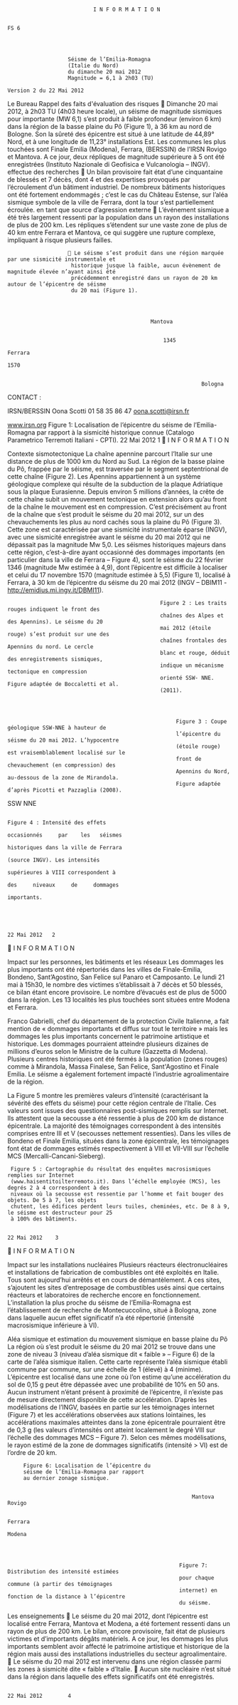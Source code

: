                                I N F O R M A T I O N

                                                                                                              FS 6




                       Séisme de l’Emilia-Romagna
                       (Italie du Nord)
                       du dimanche 20 mai 2012
                       Magnitude = 6,1 à 2h03 (TU)
                                                                               Version 2 du 22 Mai 2012


 Le Bureau             Rappel des faits
 d'évaluation
 des risques            Dimanche 20 mai 2012, à 2h03 TU (4h03 heure locale), un séisme de magnitude
 sismiques pour         importante (MW 6,1) s’est produit à faible profondeur (environ 6 km) dans la
                        région de la basse plaine du Pô (Figure 1), à 36 km au nord de Bologne. Son
 la sûreté des          épicentre est situé à une latitude de 44,89° Nord, et à une longitude de 11,23°
 installations          Est. Les communes les plus touchées sont Finale Emilia (Modena), Ferrara,
 (BERSSIN) de l’IRSN    Rovigo et Mantova. A ce jour, deux répliques de magnitude supérieure à 5 ont
                        été enregistrées (Instituto Nazionale di Geofisica e Vulcanologia – INGV).
 effectue
 des recherches         Un bilan provisoire fait état d’une cinquantaine de blessés et 7 décès, dont 4
 et des expertises      provoqués par l’écroulement d’un bâtiment industriel. De nombreux bâtiments
                        historiques ont été fortement endommagés ; c’est le cas du Château Estense,
 sur l’aléa sismique
                        symbole de la ville de Ferrara, dont la tour s’est partiellement écroulée.
 en tant que source
 d’agression externe    L’événement sismique a été très largement ressenti par la population dans un rayon
 des installations      de plus de 200 km. Les répliques s’étendent sur une vaste zone de plus de 40 km
                        entre Ferrara et Mantova, ce qui suggère une rupture complexe, impliquant
 à risque               plusieurs failles.

                        Le séisme s’est produit dans une région marquée par une sismicité instrumentale et
                        historique jusque là faible, aucun évènement de magnitude élevée n’ayant ainsi été
                        précédemment enregistré dans un rayon de 20 km autour de l’épicentre de séisme
                        du 20 mai (Figure 1).




                                                 Mantova


                                                     1345
                                                                           Ferrara
                                                                           1570


                                                                 Bologna
CONTACT :

IRSN/BERSSIN
Oona Scotti
01 58 35 86 47
oona.scotti@irsn.fr


www.irsn.org
                         Figure 1: Localisation de l’épicentre du séisme de l’Emilia-Romagna par rapport à
                         la sismicité historique connue (Catalogo Parametrico Terremoti Italiani - CPTI).
                                                                                                 22 Mai 2012     1
                                     I N F O R M A T I O N

Contexte sismotectonique
La chaîne apennine parcourt l’Italie sur une distance de plus de 1000 km du Nord au Sud. La région de la basse
plaine du Pô, frappée par le séisme, est traversée par le segment septentrional de cette chaîne (Figure 2).
Les Apennins appartiennent à un système géologique complexe qui résulte de la subduction de la plaque
Adriatique sous la plaque Eurasienne. Depuis environ 5 millions d’années, la crête de cette chaîne subit un
mouvement tectonique en extension alors qu’au front de la chaîne le mouvement est en compression. C’est
précisément au front de la chaîne que s’est produit le séisme du 20 mai 2012, sur un des chevauchements les plus
au nord cachés sous la plaine du Pô (Figure 3).
Cette zone est caractérisée par une sismicité instrumentale éparse (INGV), avec une sismicité enregistrée avant le
séisme du 20 mai 2012 qui ne dépassait pas la magnitude Mw 5,0. Les séismes historiques majeurs dans cette
région, c’est-à-dire ayant occasionné des dommages importants (en particulier dans la ville de Ferrara – Figure 4),
sont le séisme du 22 février 1346 (magnitude Mw estimée à 4,9), dont l’épicentre est difficile à localiser et celui
du 17 novembre 1570 (magnitude estimée à 5,5) (Figure 1), localisé à Ferrara, à 30 km de l’épicentre du séisme du
20 mai 2012 (INGV – DBIM11 - http://emidius.mi.ingv.it/DBMI11).

                                                    Figure 2 : Les traits rouges indiquent le front des
                                                    chaînes des Alpes et des Apennins). Le séisme du 20
                                                    mai 2012 (étoile rouge) s’est produit sur une des
                                                    chaînes frontales des Apennins du nord. Le cercle
                                                    blanc et rouge, déduit des enregistrements sismiques,
                                                    indique un mécanisme tectonique en compression
                                                    orienté SSW- NNE. Figure adaptée de Boccaletti et al.
                                                    (2011).




                                                         Figure 3 : Coupe géologique SSW-NNE à hauteur de
                                                         l’épicentre du séisme du 20 mai 2012. L’hypocentre
                                                         (étoile rouge) est vraisemblablement localisé sur le
                                                         front de chevauchement (en compression) des
                                                         Apennins du Nord, au-dessous de la zone de Mirandola.
                                                         Figure adaptée d’après Picotti et Pazzaglia (2008).



  SSW
                                                                                                      NNE




                                                                           Figure 4 : Intensité des effets
                                                                           occasionnés     par    les   séismes
                                                                           historiques dans la ville de Ferrara
                                                                           (source INGV). Les intensités
                                                                           supérieures à VIII correspondent à
                                                                           des     niveaux     de     dommages
                                                                           importants.




                                                                                                        22 Mai 2012   2
                                      I N F O R M A T I O N


Impact sur les personnes, les bâtiments et les réseaux
Les dommages les plus importants ont été répertoriés dans les villes de Finale-Emilia, Bondeno, Sant’Agostino, San
Felice sul Panaro et Camposanto. Le lundi 21 mai à 15h30, le nombre des victimes s’établissait à 7 décès et 50
blessés, ce bilan étant encore provisoire. Le nombre d’évacués est de plus de 5000 dans la région. Les 13 localités
les plus touchées sont situées entre Modena et Ferrara.

Franco Gabrielli, chef du département de la protection Civile Italienne, a fait mention de « dommages importants
et diffus sur tout le territoire » mais les dommages les plus importants concernent le patrimoine artistique et
historique. Les dommages pourraient atteindre plusieurs dizaines de millions d’euros selon le Ministre de la culture
(Gazzetta di Modena). Plusieurs centres historiques ont été fermés à la population (zones rouges) comme à
Mirandola, Massa Finalese, San Felice, Sant'Agostino et Finale Emilia. Le séisme a également fortement impacté
l’industrie agroalimentaire de la région.

La Figure 5 montre les premières valeurs d’intensité (caractérisant la sévérité des effets du séisme) pour cette
région centrale de l’Italie. Ces valeurs sont issues des questionnaires post-sismiques remplis sur Internet. Ils
attestent que la secousse a été ressentie à plus de 200 km de distance épicentrale. La majorité des témoignages
correspondent à des intensités comprises entre III et V (secousses nettement ressenties). Dans les villes de
Bondeno et Finale Emilia, situées dans la zone épicentrale, les témoignages font état de dommages estimés
respectivement à VIII et VII-VIII sur l’échelle MCS (Mercalli-Cancani-Sieberg).




     Figure 5 : Cartographie du résultat des enquêtes macrosismiques remplies sur Internet
     (www.haisentitoilterremoto.it). Dans l’échelle employée (MCS), les degrés 2 à 4 correspondent à des
     niveaux où la secousse est ressentie par l’homme et fait bouger des objets. De 5 à 7, les objets
     chutent, les édifices perdent leurs tuiles, cheminées, etc. De 8 à 9, le séisme est destructeur pour 25
     à 100% des bâtiments.

                                                                                                        22 Mai 2012    3
                                     I N F O R M A T I O N

Impact sur les installations nucléaires
 Plusieurs réacteurs électronucléaires et installations de fabrication de combustibles ont été exploités en Italie. Tous
 sont aujourd’hui arrêtés et en cours de démantèlement. A ces sites, s’ajoutent les sites d’entreposage de
 combustibles usés ainsi que certains réacteurs et laboratoires de recherche encore en fonctionnement.
 L’installation la plus proche du séisme de l’Emilia-Romagna est l’établissement de recherche de Montecuccolino,
 situé à Bologna, zone dans laquelle aucun effet significatif n’a été répertorié (intensité macrosismique inférieure à
 VI).

Aléa sismique et estimation du mouvement sismique en basse plaine
du Pô
La région où s’est produit le séisme du 20 mai 2012 se trouve dans une zone de niveau 3 (niveau d’aléa sismique dit
« faible » – Figure 6) de la carte de l’aléa sismique italien. Cette carte représente l’aléa sismique établi commune
par commune, sur une échelle de 1 (élevé) à 4 (minime). L’épicentre est localisé dans une zone où l’on estime qu’une
accélération du sol de 0,15 g peut être dépassée avec une probabilité de 10% en 50 ans. Aucun instrument n’étant
présent à proximité de l’épicentre, il n’existe pas de mesure directement disponible de cette accélération. D’après
les modélisations de l’INGV, basées en partie sur les témoignages internet (Figure 7) et les accélérations observées
aux stations lointaines, les accélérations maximales atteintes dans la zone épicentrale pourraient être de 0,3 g (les
valeurs d’intensités ont atteint localement le degré VIII sur l’échelle des dommages MCS – Figure 7). Selon ces mêmes
modélisations, le rayon estimé de la zone de dommages significatifs (intensité > VI) est de l’ordre de 20 km.

         Figure 6: Localisation de l’épicentre du
         séisme de l’Emilia-Romagna par rapport
         au dernier zonage sismique.


                                                              Mantova                   Rovigo

                                                                                   Ferrara
                                                                     Modena




                                                          Figure 7: Distribution des intensité estimées
                                                          pour chaque commune (à partir des témoignages
                                                          internet) en fonction de la distance à l’épicentre
                                                          du séisme.



   Les enseignements
    Le séisme du 20 mai 2012, dont l’épicentre est localisé entre Ferrara, Mantova et Modena, a été
     fortement ressenti dans un rayon de plus de 200 km. Le bilan, encore provisoire, fait état de plusieurs
     victimes et d’importants dégâts matériels. A ce jour, les dommages les plus importants semblent avoir
     affecté le patrimoine artistique et historique de la région mais aussi des installations industrielles du
     secteur agroalimentaire.
    Le séisme du 20 mai 2012 est intervenu dans une région classée parmi les zones à sismicité dite
     « faible » d’Italie.
    Aucun site nucléaire n’est situé dans la région dans laquelle des effets significatifs ont été enregistrés.




                                                                                                        22 Mai 2012        4

